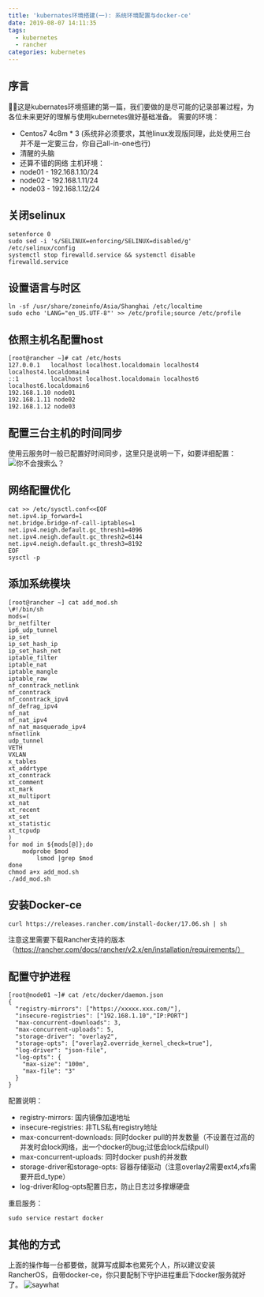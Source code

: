 ```yaml
---
title: 'kubernates环境搭建(一): 系统环境配置与docker-ce'
date: 2019-08-07 14:11:35
tags:
  - kubernetes
  - rancher
categories: kubernetes
---
```


## 序言
这是kubernates环境搭建的第一篇，我们要做的是尽可能的记录部署过程，为各位未来更好的理解与使用kubernetes做好基础准备。
需要的环境：
  * Centos7 4c8m * 3 (系统非必须要求，其他linux发现版同理，此处使用三台并不是一定要三台，你自己all-in-one也行)
  * 清醒的头脑
  * 还算不错的网络
主机环境：
  * node01 - 192.168.1.10/24
  * node02 - 192.168.1.11/24
  * node03 - 192.168.1.12/24
<!--more-->

## 关闭selinux
```shell
setenforce 0
sudo sed -i 's/SELINUX=enforcing/SELINUX=disabled/g' /etc/selinux/config
systemctl stop firewalld.service && systemctl disable firewalld.service
```

## 设置语言与时区
```shell
ln -sf /usr/share/zoneinfo/Asia/Shanghai /etc/localtime
sudo echo 'LANG="en_US.UTF-8"' >> /etc/profile;source /etc/profile
```

## 依照主机名配置host
```shell
[root@rancher ~]# cat /etc/hosts
127.0.0.1   localhost localhost.localdomain localhost4 localhost4.localdomain4
::1         localhost localhost.localdomain localhost6 localhost6.localdomain6
192.168.1.10 node01
192.168.1.11 node02
192.168.1.12 node03
```

## 配置三台主机的时间同步
使用云服务时一般已配置好时间同步，这里只是说明一下，如要详细配置：
![你不会搜索么？](search.jpg)

## 网络配置优化
```shell
cat >> /etc/sysctl.conf<<EOF
net.ipv4.ip_forward=1
net.bridge.bridge-nf-call-iptables=1
net.ipv4.neigh.default.gc_thresh1=4096
net.ipv4.neigh.default.gc_thresh2=6144
net.ipv4.neigh.default.gc_thresh3=8192
EOF
sysctl -p
```

## 添加系统模块
```shell
[root@rancher ~] cat add_mod.sh
\#!/bin/sh
mods=(
br_netfilter
ip6_udp_tunnel
ip_set
ip_set_hash_ip
ip_set_hash_net
iptable_filter
iptable_nat
iptable_mangle
iptable_raw
nf_conntrack_netlink
nf_conntrack
nf_conntrack_ipv4
nf_defrag_ipv4
nf_nat
nf_nat_ipv4
nf_nat_masquerade_ipv4
nfnetlink
udp_tunnel
VETH
VXLAN
x_tables
xt_addrtype
xt_conntrack
xt_comment
xt_mark
xt_multiport
xt_nat
xt_recent
xt_set
xt_statistic
xt_tcpudp
)
for mod in ${mods[@]};do
    modprobe $mod
        lsmod |grep $mod
done
chmod a+x add_mod.sh
./add_mod.sh
```

## 安装Docker-ce
```shell
curl https://releases.rancher.com/install-docker/17.06.sh | sh
```
注意这里需要下载Rancher支持的版本（https://rancher.com/docs/rancher/v2.x/en/installation/requirements/）

## 配置守护进程
```shell
[root@node01 ~]# cat /etc/docker/daemon.json
{
  "registry-mirrors": ["https://xxxxx.xxx.com/"],
  "insecure-registries": ["192.168.1.10","IP:PORT"]
  "max-concurrent-downloads": 3,
  "max-concurrent-uploads": 5,
  "storage-driver": "overlay2",
  "storage-opts": ["overlay2.override_kernel_check=true"],
  "log-driver": "json-file",
  "log-opts": {
    "max-size": "100m",
    "max-file": "3"
  }
}
```
配置说明：
  * registry-mirrors: 国内镜像加速地址
  * insecure-registries: 非TLS私有registry地址
  * max-concurrent-downloads: 同时docker pull的并发数量（不设置在过高的并发时会lock网络，出一个docker的bug;过低会lock后续pull）
  * max-concurrent-uploads: 同时docker push的并发数
  * storage-driver和storage-opts: 容器存储驱动（注意overlay2需要ext4,xfs需要开启d_type）
  * log-driver和log-opts配置日志，防止日志过多撑爆硬盘

重启服务：
```shell
sudo service restart docker
```

## 其他的方式
上面的操作每一台都要做，就算写成脚本也累死个人，所以建议安装RancherOS，自带docker-ce，你只要配制下守护进程重启下docker服务就好了。
![saywhat](saywhat.jpg)